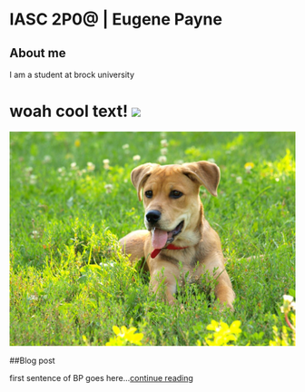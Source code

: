 # IASC 2P0@ | Eugene Payne

## About me 

I am a student at brock university 

woah cool text!
![](images/goodBoy.jpg)
=======
![](ImageZ/goodBoy.jpg)


##Blog post

first sentence of BP goes here...[continue reading](blog)
